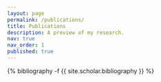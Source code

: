 ```yaml
---
layout: page
permalink: /publications/
title: Publications
description: A preview of my research.
nav: true
nav_order: 1
published: true
---
```

<!-- _pages/publications.md -->
<div class="publications">

{% bibliography -f {{ site.scholar.bibliography }} %}

</div>
